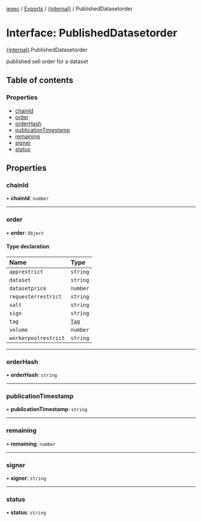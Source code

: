 [iexec](../README.md) / [Exports](../modules.md) / [{internal}](../modules/internal_.md) / PublishedDatasetorder

# Interface: PublishedDatasetorder

[{internal}](../modules/internal_.md).PublishedDatasetorder

published sell order for a dataset

## Table of contents

### Properties

- [chainId](internal_.PublishedDatasetorder.md#chainid)
- [order](internal_.PublishedDatasetorder.md#order)
- [orderHash](internal_.PublishedDatasetorder.md#orderhash)
- [publicationTimestamp](internal_.PublishedDatasetorder.md#publicationtimestamp)
- [remaining](internal_.PublishedDatasetorder.md#remaining)
- [signer](internal_.PublishedDatasetorder.md#signer)
- [status](internal_.PublishedDatasetorder.md#status)

## Properties

### chainId

• **chainId**: `number`

___

### order

• **order**: `Object`

#### Type declaration

| Name | Type |
| :------ | :------ |
| `apprestrict` | `string` |
| `dataset` | `string` |
| `datasetprice` | `number` |
| `requesterrestrict` | `string` |
| `salt` | `string` |
| `sign` | `string` |
| `tag` | [`Tag`](../modules/internal_.md#tag) |
| `volume` | `number` |
| `workerpoolrestrict` | `string` |

___

### orderHash

• **orderHash**: `string`

___

### publicationTimestamp

• **publicationTimestamp**: `string`

___

### remaining

• **remaining**: `number`

___

### signer

• **signer**: `string`

___

### status

• **status**: `string`
